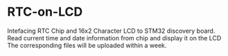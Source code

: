 # RTC-on-LCD
Intefacing RTC Chip and 16x2 Character LCD to STM32 discovery board. Read current time and date information from chip and display it on the LCD
 The corresponding files will be uploaded within a week.
